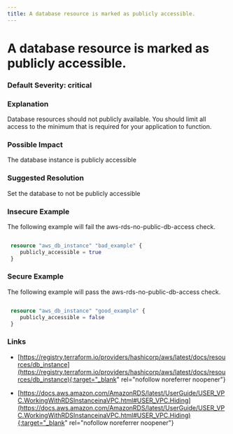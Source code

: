 ```yaml
---
title: A database resource is marked as publicly accessible.
---
```


# A database resource is marked as publicly accessible.

### Default Severity: <span class="severity critical">critical</span>

### Explanation

Database resources should not publicly available. You should limit all access to the minimum that is required for your application to function.

### Possible Impact
The database instance is publicly accessible

### Suggested Resolution
Set the database to not be publicly accessible


### Insecure Example

The following example will fail the aws-rds-no-public-db-access check.
```terraform

 resource "aws_db_instance" "bad_example" {
 	publicly_accessible = true
 }

```



### Secure Example

The following example will pass the aws-rds-no-public-db-access check.
```terraform

 resource "aws_db_instance" "good_example" {
 	publicly_accessible = false
 }

```



### Links


- [https://registry.terraform.io/providers/hashicorp/aws/latest/docs/resources/db_instance](https://registry.terraform.io/providers/hashicorp/aws/latest/docs/resources/db_instance){:target="_blank" rel="nofollow noreferrer noopener"}

- [https://docs.aws.amazon.com/AmazonRDS/latest/UserGuide/USER_VPC.WorkingWithRDSInstanceinaVPC.html#USER_VPC.Hiding](https://docs.aws.amazon.com/AmazonRDS/latest/UserGuide/USER_VPC.WorkingWithRDSInstanceinaVPC.html#USER_VPC.Hiding){:target="_blank" rel="nofollow noreferrer noopener"}



